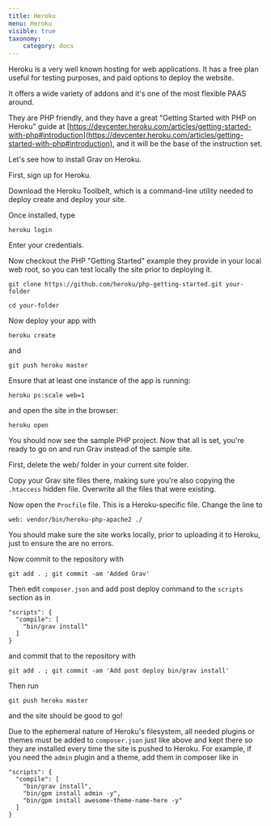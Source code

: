 ```yaml
---
title: Heroku
menu: Heroku
visible: true
taxonomy:
    category: docs
---
```


Heroku is a very well known hosting for web applications.
It has a free plan useful for testing purposes, and paid options to deploy the website.

It offers a wide variety of addons and it's one of the most flexible PAAS around.

They are PHP friendly, and they have a great "Getting Started with PHP on Heroku" guide at [https://devcenter.heroku.com/articles/getting-started-with-php#introduction](https://devcenter.heroku.com/articles/getting-started-with-php#introduction), and it will be the base of the instruction set.

Let's see how to install Grav on Heroku.

First, sign up for Heroku.

Download the Heroku Toolbelt, which is a command-line utility needed to deploy create and deploy your site.

Once installed, type

`heroku login`

Enter your credentials.

Now checkout the PHP "Getting Started" example they provide in your local web root, so you can test locally the site prior to deploying it.

`git clone https://github.com/heroku/php-getting-started.git your-folder`

`cd your-folder`


Now deploy your app with

`heroku create`

and

`git push heroku master`


Ensure that at least one instance of the app is running:


`heroku ps:scale web=1`


and open the site in the browser:

`heroku open`


You should now see the sample PHP project. Now that all is set, you're ready to go on and run Grav instead of the sample site.

First, delete the web/ folder in your current site folder.

Copy your Grav site files there, making sure you're also copying the `.htaccess` hidden file. Overwrite all the files that were existing.

Now open the `Procfile` file. This is a Heroku-specific file. Change the line to

```
web: vendor/bin/heroku-php-apache2 ./
```

You should make sure the site works locally, prior to uploading it to Heroku, just to ensure the are no errors.

Now commit to the repository with

`git add . ; git commit -am 'Added Grav'`

Then edit `composer.json` and add post deploy command to the `scripts` section as in

```
"scripts": {
  "compile": [
    "bin/grav install"
  ]
}
```

and commit that to the repository with 

`git add . ; git commit -am 'Add post deploy bin/grav install'`

Then run

`git push heroku master`

and the site should be good to go!

Due to the ephemeral nature of Heroku's filesystem, all needed plugins or themes must be added to `composer.json` just like above and kept there so they are installed every time the site is pushed to Heroku. For example, if you need the `admin` plugin and a theme, add them in composer like in

```
"scripts": {
  "compile": [
    "bin/grav install",
    "bin/gpm install admin -y",
    "bin/gpm install awesome-theme-name-here -y"
  ]
}
```
